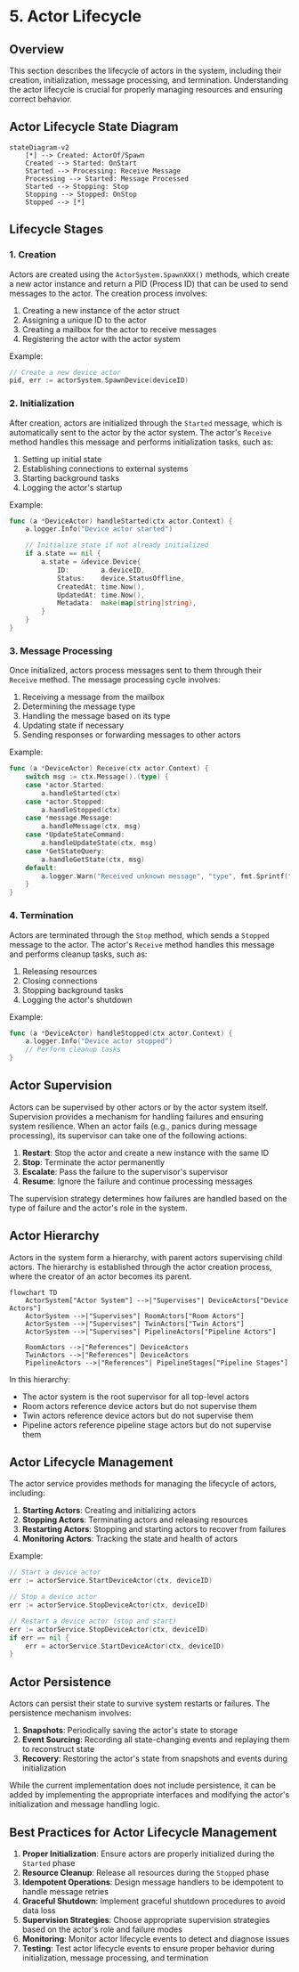 # 5. Actor Lifecycle

## Overview

This section describes the lifecycle of actors in the system, including their creation, initialization, message processing, and termination. Understanding the actor lifecycle is crucial for properly managing resources and ensuring correct behavior.

## Actor Lifecycle State Diagram

```mermaid
stateDiagram-v2
    [*] --> Created: ActorOf/Spawn
    Created --> Started: OnStart
    Started --> Processing: Receive Message
    Processing --> Started: Message Processed
    Started --> Stopping: Stop
    Stopping --> Stopped: OnStop
    Stopped --> [*]
```

## Lifecycle Stages

### 1. Creation

Actors are created using the `ActorSystem.SpawnXXX()` methods, which create a new actor instance and return a PID (Process ID) that can be used to send messages to the actor. The creation process involves:

1. Creating a new instance of the actor struct
2. Assigning a unique ID to the actor
3. Creating a mailbox for the actor to receive messages
4. Registering the actor with the actor system

Example:
```go
// Create a new device actor
pid, err := actorSystem.SpawnDevice(deviceID)
```

### 2. Initialization

After creation, actors are initialized through the `Started` message, which is automatically sent to the actor by the actor system. The actor's `Receive` method handles this message and performs initialization tasks, such as:

1. Setting up initial state
2. Establishing connections to external systems
3. Starting background tasks
4. Logging the actor's startup

Example:
```go
func (a *DeviceActor) handleStarted(ctx actor.Context) {
    a.logger.Info("Device actor started")

    // Initialize state if not already initialized
    if a.state == nil {
        a.state = &device.Device{
            ID:        a.deviceID,
            Status:    device.StatusOffline,
            CreatedAt: time.Now(),
            UpdatedAt: time.Now(),
            Metadata:  make(map[string]string),
        }
    }
}
```

### 3. Message Processing

Once initialized, actors process messages sent to them through their `Receive` method. The message processing cycle involves:

1. Receiving a message from the mailbox
2. Determining the message type
3. Handling the message based on its type
4. Updating state if necessary
5. Sending responses or forwarding messages to other actors

Example:
```go
func (a *DeviceActor) Receive(ctx actor.Context) {
    switch msg := ctx.Message().(type) {
    case *actor.Started:
        a.handleStarted(ctx)
    case *actor.Stopped:
        a.handleStopped(ctx)
    case *message.Message:
        a.handleMessage(ctx, msg)
    case *UpdateStateCommand:
        a.handleUpdateState(ctx, msg)
    case *GetStateQuery:
        a.handleGetState(ctx, msg)
    default:
        a.logger.Warn("Received unknown message", "type", fmt.Sprintf("%T", msg))
    }
}
```

### 4. Termination

Actors are terminated through the `Stop` method, which sends a `Stopped` message to the actor. The actor's `Receive` method handles this message and performs cleanup tasks, such as:

1. Releasing resources
2. Closing connections
3. Stopping background tasks
4. Logging the actor's shutdown

Example:
```go
func (a *DeviceActor) handleStopped(ctx actor.Context) {
    a.logger.Info("Device actor stopped")
    // Perform cleanup tasks
}
```

## Actor Supervision

Actors can be supervised by other actors or by the actor system itself. Supervision provides a mechanism for handling failures and ensuring system resilience. When an actor fails (e.g., panics during message processing), its supervisor can take one of the following actions:

1. **Restart**: Stop the actor and create a new instance with the same ID
2. **Stop**: Terminate the actor permanently
3. **Escalate**: Pass the failure to the supervisor's supervisor
4. **Resume**: Ignore the failure and continue processing messages

The supervision strategy determines how failures are handled based on the type of failure and the actor's role in the system.

## Actor Hierarchy

Actors in the system form a hierarchy, with parent actors supervising child actors. The hierarchy is established through the actor creation process, where the creator of an actor becomes its parent.

```mermaid
flowchart TD
    ActorSystem["Actor System"] -->|"Supervises"| DeviceActors["Device Actors"]
    ActorSystem -->|"Supervises"| RoomActors["Room Actors"]
    ActorSystem -->|"Supervises"| TwinActors["Twin Actors"]
    ActorSystem -->|"Supervises"| PipelineActors["Pipeline Actors"]
    
    RoomActors -->|"References"| DeviceActors
    TwinActors -->|"References"| DeviceActors
    PipelineActors -->|"References"| PipelineStages["Pipeline Stages"]
```

In this hierarchy:
- The actor system is the root supervisor for all top-level actors
- Room actors reference device actors but do not supervise them
- Twin actors reference device actors but do not supervise them
- Pipeline actors reference pipeline stage actors but do not supervise them

## Actor Lifecycle Management

The actor service provides methods for managing the lifecycle of actors, including:

1. **Starting Actors**: Creating and initializing actors
2. **Stopping Actors**: Terminating actors and releasing resources
3. **Restarting Actors**: Stopping and starting actors to recover from failures
4. **Monitoring Actors**: Tracking the state and health of actors

Example:
```go
// Start a device actor
err := actorService.StartDeviceActor(ctx, deviceID)

// Stop a device actor
err := actorService.StopDeviceActor(ctx, deviceID)

// Restart a device actor (stop and start)
err := actorService.StopDeviceActor(ctx, deviceID)
if err == nil {
    err = actorService.StartDeviceActor(ctx, deviceID)
}
```

## Actor Persistence

Actors can persist their state to survive system restarts or failures. The persistence mechanism involves:

1. **Snapshots**: Periodically saving the actor's state to storage
2. **Event Sourcing**: Recording all state-changing events and replaying them to reconstruct state
3. **Recovery**: Restoring the actor's state from snapshots and events during initialization

While the current implementation does not include persistence, it can be added by implementing the appropriate interfaces and modifying the actor's initialization and message handling logic.

## Best Practices for Actor Lifecycle Management

1. **Proper Initialization**: Ensure actors are properly initialized during the `Started` phase
2. **Resource Cleanup**: Release all resources during the `Stopped` phase
3. **Idempotent Operations**: Design message handlers to be idempotent to handle message retries
4. **Graceful Shutdown**: Implement graceful shutdown procedures to avoid data loss
5. **Supervision Strategies**: Choose appropriate supervision strategies based on the actor's role and failure modes
6. **Monitoring**: Monitor actor lifecycle events to detect and diagnose issues
7. **Testing**: Test actor lifecycle events to ensure proper behavior during initialization, message processing, and termination
